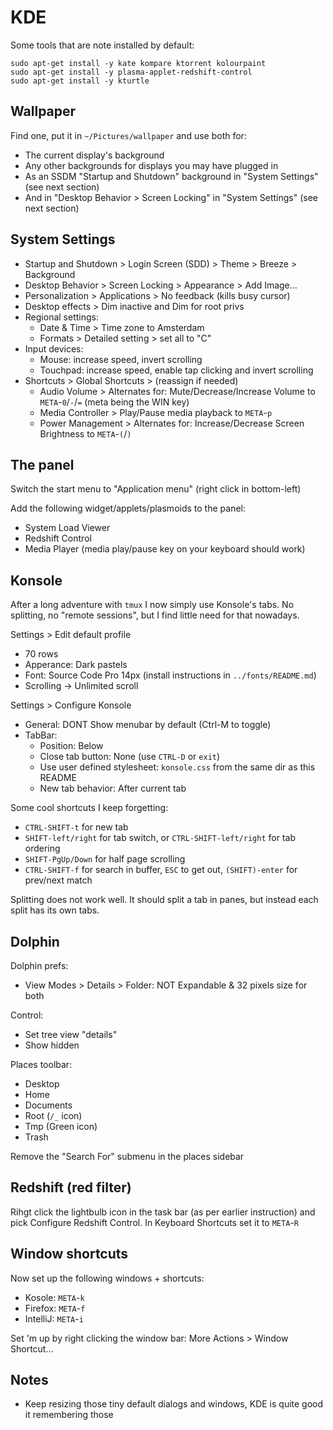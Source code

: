 # KDE

Some tools that are note installed by default:

    sudo apt-get install -y kate kompare ktorrent kolourpaint
    sudo apt-get install -y plasma-applet-redshift-control
    sudo apt-get install -y kturtle


## Wallpaper

Find one, put it in `~/Pictures/wallpaper` and use both for:

* The current display's background
* Any other backgrounds for displays you may have plugged in
* As an SSDM "Startup and Shutdown" background in "System Settings" (see next section)
* And in "Desktop Behavior > Screen Locking" in "System Settings" (see next section)


## System Settings

* Startup and Shutdown > Login Screen (SDD) > Theme > Breeze > Background
* Desktop Behavior > Screen Locking > Appearance > Add Image...
* Personalization > Applications > No feedback (kills busy cursor)
* Desktop effects > Dim inactive and Dim for root privs
* Regional settings:
  * Date & Time > Time zone to Amsterdam
  * Formats > Detailed setting > set all to "C"
* Input devices:
  * Mouse: increase speed, invert scrolling
  * Touchpad: increase speed, enable tap clicking and invert scrolling
* Shortcuts > Global Shortcuts > (reassign if needed)
  * Audio Volume > Alternates for: Mute/Decrease/Increase Volume to `META`-`0`/`-`/`=` (meta being the WIN key)
  * Media Controller > Play/Pause media playback to `META`-`p`
  * Power Management > Alternates for: Increase/Decrease Screen Brightness to `META`-`(`/`)`


## The panel

Switch the start menu to "Application menu" (right click in bottom-left)

Add the following widget/applets/plasmoids to the panel:
 
* System Load Viewer
* Redshift Control
* Media Player (media play/pause key on your keyboard should work)


## Konsole

After a long adventure with `tmux` I now simply use Konsole's tabs. No splitting, no "remote sessions", but I find little need for that nowadays.

Settings > Edit default profile
* 70 rows
* Apperance: Dark pastels
* Font: Source Code Pro 14px (install instructions in `../fonts/README.md`)
* Scrolling -> Unlimited scroll

Settings > Configure Konsole
* General: DONT Show menubar by default (Ctrl-M to toggle)
* TabBar:
  * Position: Below
  * Close tab button: None (use `CTRL-D` or `exit`)
  * Use user defined stylesheet: `konsole.css` from the same dir as this README
  * New tab behavior: After current tab

Some cool shortcuts I keep forgetting:

* `CTRL-SHIFT-t` for new tab
* `SHIFT-left/right` for tab switch, or `CTRL-SHIFT-left/right` for tab ordering
* `SHIFT-PgUp/Down` for half page scrolling
* `CTRL-SHIFT-f` for search in buffer, `ESC` to get out, `(SHIFT)-enter` for prev/next match

Splitting does not work well. It should split a tab in panes, but instead each split has its own tabs.


## Dolphin

Dolphin prefs:
* View Modes > Details > Folder: NOT Expandable & 32 pixels size for both

Control:
* Set tree view "details"
* Show hidden

Places toolbar:
* Desktop
* Home
* Documents
* Root (`/_` icon)
* Tmp (Green icon)
* Trash

Remove the "Search For" submenu in the places sidebar


## Redshift (red filter)

Rihgt click the lightbulb icon in the task bar (as per earlier instruction) and pick Configure Redshift Control. In Keyboard Shortcuts set it to `META`-`R`


## Window shortcuts

Now set up the following windows + shortcuts:

 * Kosole: `META`-`k`
 * Firefox: `META`-`f`
 * IntelliJ: `META`-`i`

Set 'm up by right clicking the window bar: More Actions > Window Shortcut...


## Notes

* Keep resizing those tiny default dialogs and windows, KDE is quite good it remembering those




